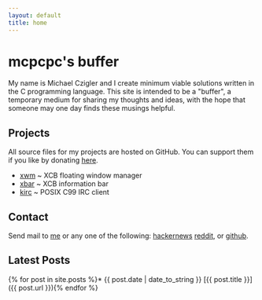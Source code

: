 ```yaml
---
layout: default
title: home
---
```


mcpcpc's buffer
===============

My name is Michael Czigler and I create minimum viable solutions written in the C
programming language. This site is intended to be a "buffer", a temporary medium
for sharing my thoughts and ideas, with the hope that someone may one day finds 
these musings helpful.

Projects
--------

All source files for my projects are hosted on GitHub. You can support them if you
like by donating [here](https://www.paypal.me/mcpcpc/usd5).

*   [xwm](https://github.com/mcpcpc/xwm) ~ XCB floating window manager</li>
*   [xbar](https://github.com/mcpcpc/xbar) ~ XCB information bar</li>
*   [kirc](https://github.com/mcpcpc/kirc) ~ POSIX C99 IRC client</li>

Contact
-------

Send mail to <a href="mailto:%69%6e%66%6f%40%6d%63%70%63%70%63%2e%63%6f%6d">me</a>
or any one of the following:
[hackernews](https://news.ycombinator.com/user?id=mcpcpc) 
[reddit](https://www.reddit.com/user/mcpcpc), or 
[github](https://github.com/mcpcpc).

Latest Posts
------------

{% for post in site.posts %}*   {{ post.date | date_to_string }} [{{ post.title }}]({{ post.url }}){% endfor %}